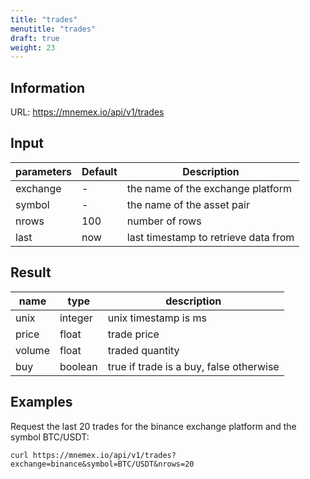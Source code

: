 ```yaml
---
title: "trades"
menutitle: "trades"
draft: true
weight: 23
---
```


## Information

URL: https://mnemex.io/api/v1/trades

## Input

| parameters | Default | Description |
| ---------- | ------- | ----------- |
| exchange   | -       | the name of the exchange platform |
| symbol     | -       | the name of the asset pair |
| nrows      | 100     | number of rows |
| last       | now     | last timestamp to retrieve data from |

## Result

| name  | type    | description           |
| ----- | ------- | --------------------- |
| unix  | integer | unix timestamp is ms  |
| price | float   | trade price           |
| volume| float   | traded quantity       |
| buy   | boolean | true if trade is a buy, false otherwise |

## Examples 

Request the last 20 trades for the binance exchange platform and the symbol BTC/USDT:

```
curl https://mnemex.io/api/v1/trades?exchange=binance&symbol=BTC/USDT&nrows=20
```


